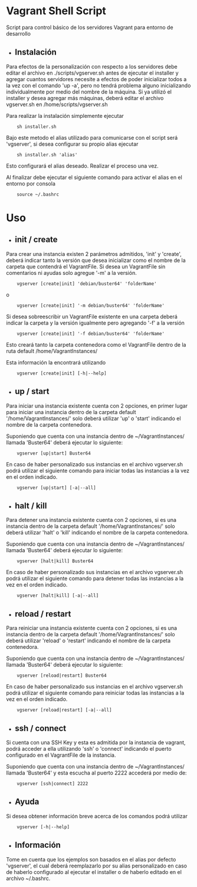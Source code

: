 #
# Vagrant Shell Script

Script para control básico de los servidores Vagrant para entorno de desarrollo

* ## Instalación

Para efectos de la personalización con respecto a los servidores debe editar el archivo en ./scripts/vgserver.sh antes de ejecutar el installer y agregar cuantos servidores necesite a efectos de poder inicializar todos a la vez con el comando 'up -a', pero no tendrá problema alguno inicializando individualmente por medio del nombre de la máquina. Si ya utilizó el installer y desea agregar más máquinas, deberá editar el archivo vgserver.sh en /home/scripts/vgserver.sh

Para realizar la instalación simplemente ejecutar

```shell
    sh installer.sh
```

Bajo este metodo el alias utilizado para comunicarse con el script será 'vgserver', si desea configurar su propio alias ejecutar

```shell
    sh installer.sh 'alias'
```

Esto configurará el alias deseado. Realizar el proceso una vez.

Al finalizar debe ejecutar el siguiente comando para activar el alias en el entorno por consola

```shell
    source ~/.bashrc
```

#
# Uso

* ## init / create
Para crear una instancia existen 2 parámetros admitidos, 'init' y 'create', deberá indicar tanto la versión que desea inicializar como el nombre de la carpeta que contendrá el VagrantFile. Si desea un VagrantFile sin comentarios ni ayudas solo agregue '-m' a la versión.

```shell
    vgserver [create|init] 'debian/buster64' 'folderName'
```

o

```shell
    vgserver [create|init] '-m debian/buster64' 'folderName'
```

Si desea sobreescribir un VagrantFile existente en una carpeta deberá indicar la carpeta y la versión igualmente pero agregando '-f' a la versión

```shell
    vgserver [create|init] '-f debian/buster64' 'folderName'
```
Esto creará tanto la carpeta contenedora como el VagrantFile dentro de la ruta default /home/VagrantInstances/

Esta información la encontrará utilizando

```shell
    vgserver [create|init] [-h|--help]
```


* ## up / start

Para iniciar una instancia existente cuenta con 2 opciones, en primer lugar para iniciar una instancia dentro de la carpeta default '/home/VagrantInstances/' solo deberá utilizar 'up' o 'start' indicando el nombre de la carpeta contenedora.

Suponiendo que cuenta con una instancia dentro de ~/VagrantInstances/ llamada 'Buster64' deberá ejecutar lo siguiente:

```shell
    vgserver [up|start] Buster64
```

En caso de haber personalizado sus instancias en el archivo vgserver.sh podrá utilizar el siguiente comando para iniciar todas las instancias a la vez en el orden indicado.

```shell
    vgserver [up|start] [-a|--all]
```


* ## halt / kill

Para detener una instancia existente cuenta con 2 opciones, si es una instancia dentro de la carpeta default '/home/VagrantInstances/' solo deberá utilizar 'halt' o 'kill' indicando el nombre de la carpeta contenedora.

Suponiendo que cuenta con una instancia dentro de ~/VagrantInstances/ llamada 'Buster64' deberá ejecutar lo siguiente:

```shell
    vgserver [halt|kill] Buster64
```

En caso de haber personalizado sus instancias en el archivo vgserver.sh podrá utilizar el siguiente comando para detener todas las instancias a la vez en el orden indicado.

```shell
    vgserver [halt|kill] [-a|--all]
```

* ## reload / restart

Para reiniciar una instancia existente cuenta con 2 opciones, si es una instancia dentro de la carpeta default '/home/VagrantInstances/' solo deberá utilizar 'reload' o 'restart' indicando el nombre de la carpeta contenedora.

Suponiendo que cuenta con una instancia dentro de ~/VagrantInstances/ llamada 'Buster64' deberá ejecutar lo siguiente:

```shell
    vgserver [reload|restart] Buster64
```

En caso de haber personalizado sus instancias en el archivo vgserver.sh podrá utilizar el siguiente comando para reiniciar todas las instancias a la vez en el orden indicado.

```shell
    vgserver [reload|restart] [-a|--all]
```

* ## ssh / connect

Si cuenta con una SSH Key y esta es admitida por la instancia de vagrant, podrá acceder a ella utilizando 'ssh' o 'connect' indicando el puerto configurado en el VagrantFile de la instancia.

Suponiendo que cuenta con una instancia dentro de ~/VagrantInstances/ llamada 'Buster64' y esta escucha al puerto 2222 accederá por medio de:

```shell
    vgserver [ssh|connect] 2222
```

* ## Ayuda


Si desea obtener información breve acerca de los comandos podrá utilizar

```shell
    vgserver [-h|--help]
```

* ## Información

Tome en cuenta que los ejemplos son basados en el alias por defecto 'vgserver', el cual deberá reemplazarlo por su alias personalizado en caso de haberlo configurado al ejecutar el installer o de haberlo editado en el archivo ~/.bashrc.
